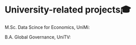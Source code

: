 # University-related projects🎓

M.Sc. Data Scince for Economics, UniMi:

B.A. Global Governance, UniTV:

